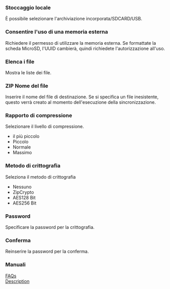 ### Stoccaggio locale<br>

È possibile selezionare l'archiviazione incorporata/SDCARD/USB. <br>

### Consentire l'uso di una memoria esterna<br>

Richiedere il permesso di utilizzare la memoria esterna. Se formattate la scheda MicroSD, l'UUID cambierà, quindi richiedete l'autorizzazione all'uso. <br>

### Elenca i file<br>

Mostra le liste dei file. <br>

### ZIP Nome del file<br>

Inserire il nome del file di destinazione. Se si specifica un file inesistente, questo verrà creato al momento dell'esecuzione della sincronizzazione. <br>

### Rapporto di compressione<br>

Selezionare il livello di compressione.<br>

- il più piccolo<br>
- Piccolo<br>
- Normale<br>
- Massimo<br>

### Metodo di crittografia<br>
Seleziona il metodo di crittografia<br>

- Nessuno<br>
- ZipCrypto<br>
- AES128 Bit<br>
- AES256 Bit <br>

### Password<br>

Specificare la password per la crittografia. <br>

### Conferma<br>

Reinserire la password per la conferma. <br>

### Manuali<br>
[FAQs](https://sentaroh.github.io/Documents/SMBSync3/SMBSync3_FAQ_EN.htm)<br>
[Description](https://sentaroh.github.io/Documents/SMBSync3/SMBSync3_Desc_EN.htm)<br>
